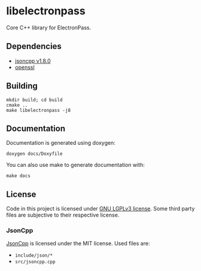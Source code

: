# libelectronpass
Core C++ library for ElectronPass.

## Dependencies

- [jsoncpp v1.8.0](https://github.com/open-source-parsers/jsoncpp)
- [openssl](https://www.openssl.org)

## Building

    mkdir build; cd build
    cmake ..
    make libelectronpass -j8

## Documentation
Documentation is generated using doxygen:

    doxygen docs/Doxyfile


You can also use make to generate documentation with:

    make docs

## License
Code in this project is licensed under [GNU LGPLv3 license](https://github.com/electronpass/libelectronpass/blob/master/LICENSE.LESSER). Some third party files are subjective to their respective license.

### JsonCpp
[JsonCpp](https://github.com/open-source-parsers/jsoncpp) is licensed under the MIT license. Used files are:

- ```include/json/*```
- ```src/jsoncpp.cpp```